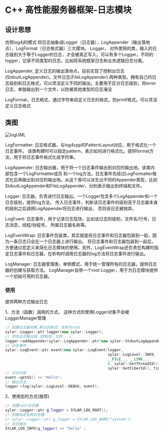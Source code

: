 
# C++ 高性能服务器框架-日志模块


## 设计思想

仿照log4j的模式
将日志抽象成Logger（日志器），LogAppender（输出落地点），LogFormat（日志格式器）三大模块。
Logger， 对外使用的类，输入的日志级别大于等于Logger的日志，才会被真正写入。可以有多个Logger，不同的logger，记录不同类型的日志，比如将系统框架日志和业务逻辑日志分离。

LogAppender, 定义日志的输出落地点，目前实现了控制台日志(StdoutLogAppender)，文件日志(FileLogAppender).两种类型。拥有自己的日志级别和日志格式，可以灵活定义不同的输出。主要用于区分日志级别，将error日志，单独输出到一个文件，以防被其他类型的日志淹没

LogFormat，日志格式，通过字符串自定义日志的格式，仿printf格式。可以灵活定义日志格式



## 类图

![logUML](https://kinvy-images.oss-cn-beijing.aliyuncs.com/images/20230401/da5d69c3183c4e578ba7adae97ceba63.png?x-oss-process=image/auto-orient,1/interlace,1/quality,q_50/format,jpg)

LogFormatter: 日志格式器，与log4cpp的PatternLayout对应，用于格式化一个日志事件。
该类构建时可以指定pattern，表示如何进行格式化。提供format方法，用于将日志事件格式化成字符串。

LogAppender: 日志输出器，用于将一个日志事件输出到对应的输出地。该类内部包含一个LogFormatter成员
和一个log方法，日志事件先经过LogFormatter格式化后再输出到对应的输出地。从这个类可以派生出不同的Appender类型，比如StdoutLogAppender和FileLogAppender，分别表示输出到终端和文件。

Logger: 日志器，负责进行日志输出。一个Logger包含多个LogAppender和一个日志级别，提供log方法，
传入日志事件，判断该日志事件的级别高于日志器本身的级别之后调用LogAppender将日志进行输出，
否则该日志被抛弃。

LogEvent: 日志事件，用于记录日志现场，比如该日志的级别，文件名/行号，日志消息，线程/协程号，
所属日志器名称等。

LogEventWrap: 日志事件包装类，其实就是将日志事件和日志器包装到一起，因为一条日志只会在一个日志器上进行输出。
将日志事件和日志器包装到一起后，方便通过宏定义来简化日志模块的使用。另外，LogEventWrap还负责在构建时指定日志事件和日志器，在析构时调用日志器的log方法将日志事件进行输出。

LogManager: 日志器管理类，单例模式，用于统一管理所有的日志器，提供日志器的创建与获取方法。
LogManager自带一个root Logger，用于为日志模块提供一个初始可用的日志器。


### 使用
提供两种方式输出日志

1、方法（函数）调用的方式， 这种方式的使用Logger对象不会被LoggerManager管理
```c++
// 创建日志器对象,默认的格式，名称为root
sylar::Logger::ptr logger(new sylar::Logger);
// 添加日志输出地（控制台，文件...）
logger->addAppender(sylar::LogAppender::ptr(new sylar::StdoutLogAppender));
// 日志事件
sylar::LogEvent::ptr event(new sylar::LogEvent(logger,
                                               sylar::LogLevel::INFO,
                                               __FILE__, __LINE__,
                                               0, sylar::GetThreadId(),
                                               sylar::GetFiberId(), time(0), "thread_name"));
// 日志内容
event->getSS() << "Hello";
// 输出日志
logger->log(sylar::LogLevel::DEBUG, event);
```

2、使用宏的方式(推荐)
```c++
// 创建root日志器
sylar::Logger::ptr g_logger = SYLAR_LOG_ROOT();
// 创建自定名称日志器
// sylar::Logger::ptr g_logger = SYLAR_LOG_NAME("system");
// 日志输出
SYLAR_LOG_INFO(g_logger) << "hello" ;
```
